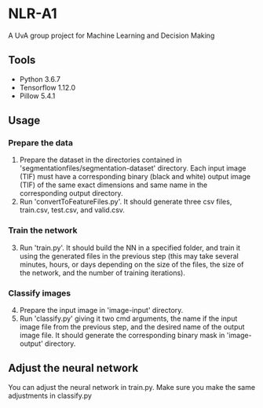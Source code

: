 # NLR-A1
A UvA group project for Machine Learning and Decision Making

## Tools
- Python 3.6.7
- Tensorflow 1.12.0
- Pillow 5.4.1

## Usage
### Prepare the data
1. Prepare the dataset in the directories contained in 'segmentationfiles/segmentation-dataset' directory.  Each input image (TIF) must have a corresponding binary (black and white) output image (TIF) of the same exact dimensions and same name in the corresponding output directory.
2. Run 'convertToFeatureFiles.py'. It should generate three csv files, train.csv, test.csv, and valid.csv.
### Train the network
3. Run 'train.py'. It should build the NN in a specified folder, and train it using the generated files in the previous step (this may take several minutes, hours, or days depending on the size of the files, the size of the network, and the number of training iterations).
### Classify images
4. Prepare the input image in 'image-input' directory.
5. Run 'classify.py' giving it two cmd arguments, the name if the input image file from the previous step, and the desired name of the output image file. It should generate the corresponding binary mask in 'image-output' directory.

## Adjust the neural network
You can adjust the neural network in train.py. Make sure you make the same adjustments in classify.py

